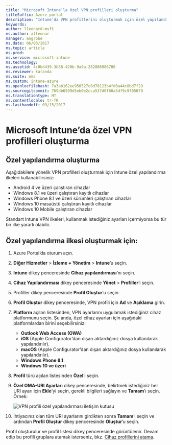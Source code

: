 ```yaml
---
title: "Microsoft Intune’la özel VPN profilleri oluşturma"
titleSuffix: Azure portal
description: "Intune’da VPN profillerini oluşturmak için özel yapılandırmalar kullanın."
keywords: 
author: lleonard-msft
ms.author: alleonar
manager: angrobe
ms.date: 06/03/2017
ms.topic: article
ms.prod: 
ms.service: microsoft-intune
ms.technology: 
ms.assetid: 4c0bd439-3b58-420b-9a9a-282886986786
ms.reviewer: karanda
ms.suite: ems
ms.custom: intune-azure
ms.openlocfilehash: 7a3ab162ee950527c8d78123b4fd0a44c8bd7f29
ms.sourcegitcommit: 769db6599d5eb0e2cca537d0f60a5df9c9f05079
ms.translationtype: HT
ms.contentlocale: tr-TR
ms.lasthandoff: 09/15/2017
---
```

# <a name="how-to-create-custom-vpn-profiles-in-microsoft-intune"></a>Microsoft Intune’da özel VPN profilleri oluşturma

## <a name="create-a-custom-configuration"></a>Özel yapılandırma oluşturma
Aşağıdakilere yönelik VPN profilleri oluşturmak için Intune özel yapılandırma ilkeleri kullanabilirsiniz:

* Android 4 ve üzeri çalıştıran cihazlar
* Windows 8.1 ve üzeri çalıştıran kayıtlı cihazlar
* Windows Phone 8.1 ve üzeri sürümleri çalıştıran cihazlar 
* Windows 10 masaüstü çalıştıran kayıtlı cihazlar 
* Windows 10 Mobile çalıştıran cihazlar

Standart Intune VPN ilkeleri, kullanmak istediğiniz ayarları içermiyorsa bu tür bir ilke yararlı olabilir.

## <a name="to-create-a-custom-configuration-policy"></a>Özel yapılandırma ilkesi oluşturmak için:

1. Azure Portal’da oturum açın.
2. **Diğer Hizmetler** > **İzleme + Yönetim** > **Intune**’u seçin.
3. **Intune** dikey penceresinde **Cihaz yapılandırması**’nı seçin.
4. **Cihaz Yapılandırması** dikey penceresinde **Yönet** > **Profiller**’i seçin.
5. Profiller dikey penceresinde **Profil Oluştur**’u seçin.
6. **Profil Oluştur** dikey penceresinde, VPN profili için **Ad** ve **Açıklama** girin.
7. **Platform** açılan listesinden, VPN ayarlarını uygulamak istediğiniz cihaz platformunu seçin. Şu anda, özel cihaz ayarları için aşağıdaki platformlardan birini seçebilirsiniz:
    - **Outlook Web Access (OWA)**
    - **iOS** (Apple Configurator’dan dışarı aktardığınız dosya kullanılarak yapılandırılır).
    - **macOS** (Apple Configurator’dan dışarı aktardığınız dosya kullanılarak yapılandırılır).
    - **Windows Phone 8.1**
    - **Windows 10 ve üzeri**
6. **Profil** türü açılan listesinden **Özel**’i seçin.
7. **Özel OMA-URI Ayarları** dikey penceresinde, belirtmek istediğiniz her URI ayarı için **Ekle**’yi seçin, gerekli bilgileri sağlayın ve **Tamam**’ı seçin. Örnek:

   ![VPN profili özel yapılandırması iletişim kutusu](./media/Intune_Add_VPN_URI.png)

4.  İhtiyacınız olan tüm URI ayarlarını girdikten sonra **Tamam**’ı seçin ve ardından **Profil Oluştur** dikey penceresinde **Oluştur**’u seçin.

Profil oluşturulur ve profil listesi dikey penceresinde görüntülenir.
Devam edip bu profili gruplara atamak isterseniz, bkz. [Cihaz profillerini atama](device-profile-assign.md).




